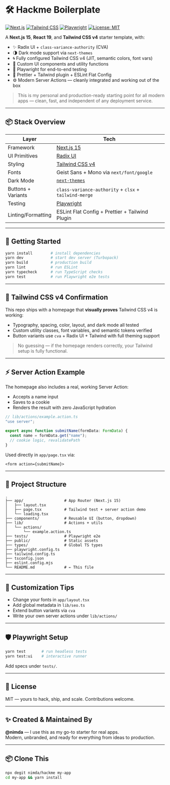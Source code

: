 # 🛠️ Hackme Boilerplate

[![Next.js](https://img.shields.io/badge/Next.js-15-black?logo=nextdotjs&logoColor=white)](https://nextjs.org)
[![Tailwind CSS](https://img.shields.io/badge/Tailwind%20CSS-4.0-38BDF8?logo=tailwindcss&logoColor=white)](https://tailwindcss.com)
[![Playwright](https://img.shields.io/badge/Tested%20with-Playwright-45ba63?logo=playwright&logoColor=white)](https://playwright.dev)
[![License: MIT](https://img.shields.io/badge/License-MIT-yellow.svg)](./LICENSE)

A **Next.js 15**, **React 19**, and **Tailwind CSS v4** starter template, with:

- ✨ Radix UI + `class-variance-authority` (CVA)
- 🌗 Dark mode support via `next-themes`
- 🌀 Fully configured Tailwind CSS v4 (JIT, semantic colors, font vars)
- 🎨 Custom UI components and utility functions
- 🧪 Playwright for end-to-end testing
- 🎯 Prettier + Tailwind plugin + ESLint Flat Config
- ⚙️ Modern Server Actions — cleanly integrated and working out of the box

> This is my personal and production-ready starting point for all modern apps — clean, fast, and independent of any deployment service.
---

## 📦 Stack Overview

| Layer              | Tech                                               |
|-------------------|----------------------------------------------------|
| Framework         | [Next.js 15](https://nextjs.org/docs)              |
| UI Primitives     | [Radix UI](https://www.radix-ui.com/primitives)    |
| Styling           | [Tailwind CSS v4](https://tailwindcss.com/docs)    |
| Fonts             | Geist Sans + Mono via `next/font/google`           |
| Dark Mode         | [`next-themes`](https://github.com/pacocoursey/next-themes) |
| Buttons + Variants| `class-variance-authority` + `clsx` + `tailwind-merge` |
| Testing           | [Playwright](https://playwright.dev/)              |
| Linting/Formatting| ESLint Flat Config + Prettier + Tailwind Plugin    |

---

## 🚀 Getting Started

```bash
yarn install        # install dependencies
yarn dev            # start dev server (Turbopack)
yarn build          # production build
yarn lint           # run ESLint
yarn typecheck      # run TypeScript checks
yarn test           # run Playwright e2e tests
```

---

## 🧪 Tailwind CSS v4 Confirmation

This repo ships with a homepage that **visually proves** Tailwind CSS v4 is working:

- Typography, spacing, color, layout, and dark mode all tested
- Custom utility classes, font variables, and semantic tokens verified
- Button variants use `cva` + Radix UI + Tailwind with full theming support

> No guessing — if the homepage renders correctly, your Tailwind setup is fully functional.

---

## ⚡ Server Action Example

The homepage also includes a real, working Server Action:

- Accepts a name input
- Saves to a cookie
- Renders the result with zero JavaScript hydration

```ts
// lib/actions/example.action.ts
"use server";

export async function submitName(formData: FormData) {
  const name = formData.get("name");
  // cookie logic, revalidatePath
}
```

Used directly in `app/page.tsx` via:

```tsx
<form action={submitName}>
```

---

## 📁 Project Structure

```
.
├── app/                  # App Router (Next.js 15)
│   ├── layout.tsx
│   ├── page.tsx          # Tailwind test + server action demo
│   └── loading.tsx
├── components/           # Reusable UI (button, dropdown)
├── lib/                  # Actions + utils
│   └── actions/
│       └── example.action.ts
├── tests/                # Playwright e2e
├── public/               # Static assets
├── types/                # Global TS types
├── playwright.config.ts
├── tailwind.config.ts
├── tsconfig.json
├── eslint.config.mjs
└── README.md             # ← This file
```

---

## 🧠 Customization Tips

- Change your fonts in `app/layout.tsx`
- Add global metadata in `lib/seo.ts`
- Extend button variants via `cva`
- Write your own server actions under `lib/actions/`

---

## 🛡️ Playwright Setup

```bash
yarn test       # run headless tests
yarn test:ui    # interactive runner
```

Add specs under `tests/`.

---

## 📜 License

MIT — yours to hack, ship, and scale. Contributions welcome.

---

## ✨ Created & Maintained By

**@nimda** — I use this as my go-to starter for real apps.  
Modern, unbranded, and ready for everything from ideas to production.

---

## 📦 Clone This

```bash
npx degit nimda/hackme my-app
cd my-app && yarn install
```
